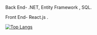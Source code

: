 Back End- .NET, Entity Framework , SQL. 

Front End- React.js
.

[![Top Langs](https://github-readme-stats.vercel.app/api/top-langs/?username=HenryHong91)](https://github.com/anuraghazra/github-readme-stats)
